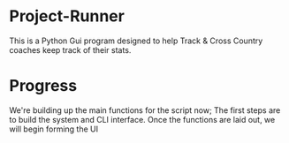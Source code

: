 # Project-Runner
This is a Python Gui program designed to help Track &amp; Cross Country coaches keep track of their stats.
# Progress
  We're building up the main functions for the script now; The first steps are to build the system and CLI interface. 
  Once the functions are laid out, we will begin forming the UI
